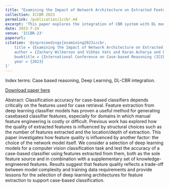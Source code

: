 ```yaml
---
title: "Examining the Impact of Network Architecture on Extracted Feature Quality for CBR"
collection: ICCBR 2023
permalink: /publication/iccbr.md
excerpt: 'This paper explores the integration of CBR system with DL models.'
date: 2023-7-24
venue: 'ICCBR-23'
paperurl: 
citation: '@inproceedings{examining2023iccbr,
    title = {Examining the Impact of Network Architecture on Extracted Feature Quality for CBR},
    author = {Zachary Wilkerson and Vibhas Vats and Karan Acharya and David Leake and David Crandall},
    booktitle = {International Conference on Case-based Reasoning (ICCBR)},
    year = {2023}
}' 
---
```

Index terms: Case based reasoning, Deep Learning, DL-CBR integration.

[Download paper here](http://vision.soic.indiana.edu/papers/examining2023iccbr.pdf)

Abstract: Classification accuracy for case-based classifiers depends critically on the features used for case retrieval. Feature extraction from deep
learning classifier models has proven a useful method for generating casebased classifier features, especially for domains in which manual feature
engineering is costly or difficult. Previous work has explored how the
quality of extracted features is influenced by structural choices such as
the number of features extracted and the location/depth of extraction.
This paper investigates how feature quality is influenced by another factor: the choice of the network model itself. We consider a selection of deep
learning models for a computer vision classification task and test the accuracy of a case-based classifier using features extracted from them, both
as the sole feature source and in combination with a supplementary set
of knowledge-engineered features. Results suggest that feature quality
reflects a trade-off between model complexity and training data requirements and provide lessons for the selection of deep learning architectures
for feature extraction to support case-based classification.
